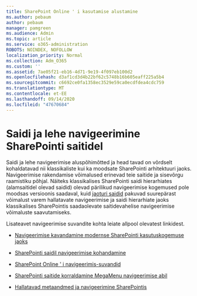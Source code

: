 ```yaml
---
title: SharePoint Online ' i kasutamise alustamine
ms.author: pebaum
author: pebaum
manager: pamgreen
ms.audience: Admin
ms.topic: article
ms.service: o365-administration
ROBOTS: NOINDEX, NOFOLLOW
localization_priority: Normal
ms.collection: Adm_O365
ms.custom: ''
ms.assetid: 7ae05f21-eb16-4d71-9e19-4f097eb100d2
ms.openlocfilehash: d3af1cd3d4b22bf62c5748b16b605eaff225a5b4
ms.sourcegitcommit: c6692ce0fa1358ec3529e59ca0ecdfdea4cdc759
ms.translationtype: MT
ms.contentlocale: et-EE
ms.lasthandoff: 09/14/2020
ms.locfileid: "47670684"
---
```

# <a name="site-and-page-navigation-in-sharepoint-sites"></a>Saidi ja lehe navigeerimine SharePointi saitidel

Saidi ja lehe navigeerimise aluspõhimõtted ja head tavad on võrdselt kohaldatavad nii klassikaliste kui ka moodsate SharePointi arhitektuuri jaoks. Navigeerimise rakendamise võimalused erinevad teie saitide ja sisevõrgu raamistiku põhjal. Näiteks klassikalises SharePointi saidi hierarhiates (alamsaitidel olevad saidid) olevad pärilikud navigeerimise kogemused pole moodsas versioonis saadaval, kuid [jaoturi saidid](https://support.office.com/article/fe26ae84-14b7-45b6-a6d1-948b3966427f) pakuvad suurepärast võimalust varem hallatavate navigeerimise ja saidi hierarhiate jaoks klassikalises SharePointis saadaolevate saitidevahelise navigeerimise võimaluste saavutamiseks.

 Lisateavet navigeerimise suvandite kohta leiate allpool olevatest linkidest.

 - [Navigeerimise kavandamine modernse SharePointi kasutuskogemuse jaoks](https://docs.microsoft.com/sharepoint/plan-navigation-modern-experience)

- [SharePointi saidil navigeerimise kohandamine](https://support.office.com/article/customize-the-navigation-on-your-sharepoint-site-3cd61ae7-a9ed-4e1e-bf6d-4655f0bf25ca)

- [SharePoint Online ' i navigeerimis-suvandid](https://docs.microsoft.com/office365/enterprise/navigation-options-for-sharepoint-online)
 
- [SharePointi saitide korraldamine MegaMenu navigeerimise abil](https://techcommunity.microsoft.com/t5/Microsoft-SharePoint-Blog/Organize-your-SharePoint-sites-with-megamenu-navigation-and-new/ba-p/328068)

- [Hallatavad metaandmed ja navigeerimine SharePointis](https://docs.microsoft.com/sharepoint/dev/general-development/managed-metadata-and-navigation-in-sharepoint)


